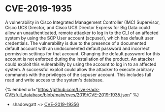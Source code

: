 # CVE-2019-1935

A vulnerability in Cisco Integrated Management Controller (IMC) Supervisor, Cisco UCS Director, and Cisco UCS Director Express for Big Data could allow an unauthenticated, remote attacker to log in to the CLI of an affected system by using the SCP User account (scpuser), which has default user credentials. The vulnerability is due to the presence of a documented default account with an undocumented default password and incorrect permission settings for that account. Changing the default password for this account is not enforced during the installation of the product. An attacker could exploit this vulnerability by using the account to log in to an affected system. A successful exploit could allow the attacker to execute arbitrary commands with the privileges of the scpuser account. This includes full read and write access to the system's database.

{% embed url="https://github.com/Live-Hack-CVE/full_database/blob/main/cves/2019/CVE-2019-1935.json" %}


* shadowgatt ~> [CVE-2019-19356](https://zeste.alice-snow.ru/2019/database/cve-2019-1935/cve-2019-19356-shadowgatt)